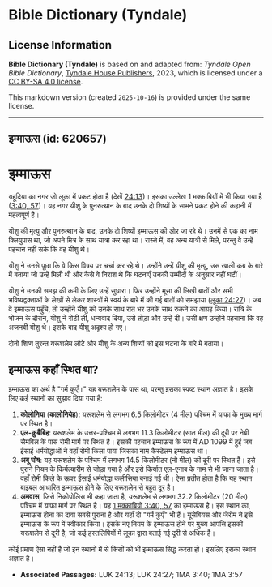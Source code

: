 # Bible Dictionary (Tyndale)

## License Information

**Bible Dictionary (Tyndale)** is based on and adapted from: _Tyndale Open Bible Dictionary_, [Tyndale House Publishers](https://tyndaleopenresources.com/), 2023, which is licensed under a [CC BY-SA 4.0 license](https://creativecommons.org/licenses/by-sa/4.0/legalcode.en).

This markdown version (created `2025-10-16`) is provided under the same license.



--------------------------------

## इम्माऊस (id: 620657)

इम्माऊस
=======

यहूदिया का नगर जो लूका में प्रकट होता है (देखें [24:13](https://ref.ly/Luke24:13))। इसका उल्लेख 1 मक्काबियों में भी किया गया है ([3:40, 57](https://ref.ly/1Macc3:40,1Macc3:57))। यह नगर यीशु के पुनरुत्थान के बाद उनके दो शिष्यों के सामने प्रकट होने की कहानी में महत्वपूर्ण है।

यीशु की मृत्यु और पुनरुत्थान के बाद, उनके दो शिष्यों इम्माऊस की ओर जा रहे थे। उनमें से एक का नाम क्लियुपास था, जो अपने मित्र के साथ यात्रा कर रहा था। रास्ते में, वह अन्य यात्री से मिले, परन्तु वे उन्हें पहचान नहीं सके कि वह यीशु थे।

यीशु ने उनसे पूछा कि वे किस विषय पर चर्चा कर रहे थे। उन्होंने उन्हें यीशु की मृत्यु, उस खाली कब्र के बारे में बताया जो उन्हें मिली थी और कैसे वे निराश थे कि घटनाएँ उनकी उम्मीदों के अनुसार नहीं घटीं।

यीशु ने उनकी समझ की कमी के लिए उन्हें सुधारा। फिर उन्होंने मूसा की लिखी बातों और सभी भविष्यद्वक्ताओं के लेखों से लेकर शास्त्रों में स्वयं के बारे में की गई बातों को समझाया ([लूका 24:27](https://ref.ly/Luke24:27))। जब वे इम्माऊस पहुँचे, तो उन्होंने यीशु को उनके साथ रात भर उनके साथ रुकने का आग्रह किया। रात्रि के भोजन के दौरान, यीशु ने रोटी ली, धन्यवाद दिया, उसे तोड़ा और उन्हें दी। उसी क्षण उन्होंने पहचाना कि वह अजनबी यीशु थे। इसके बाद यीशु अदृश्य हो गए।

दोनों शिष्य तुरन्त यरूशलेम लौटे और यीशु के अन्य शिष्यों को इस घटना के बारे में बताया।

इम्माऊस कहाँ स्थित था?
----------------------

इम्माऊस का अर्थ है "गर्म कुएँ।" यह यरूशलेम के पास था, परन्तु इसका स्पष्ट स्थान अज्ञात है। इसके लिए कई स्थानों का सुझाव दिया गया है:

1. **कोलोनिया** (**कालोनियेह**): यरूशलेम से लगभग 6\.5 किलोमीटर (4 मील) पश्चिम में याफा के मुख्य मार्ग पर स्थित है।
2. **एल\-कुबैबिह**: यरूशलेम के उत्तर\-पश्चिम में लगभग 11\.3 किलोमीटर (सात मील) की दूरी पर नेबी सैमविल के पास रोमी मार्ग पर स्थित है। इसकी पहचान इम्माऊस के रूप में AD 1099 में हुई जब ईसाई धर्मयोद्धाओं ने वहाँ रोमी किला पाया जिसका नाम कैस्टेलम इम्माऊस था।
3. **अबू घोष**: यह यरूशलेम के पश्चिम में लगभग 14\.5 किलोमीटर (नौ मील) की दूरी पर स्थित है। इसे पुराने नियम के किर्यत्यारीम से जोड़ा गया है और इसे किर्यात एल\-एनाब के नाम से भी जाना जाता है। वहाँ रोमी किले के ऊपर ईसाई धर्मयोद्धा कलीसिया बनाई गई थी। ऐसा प्रतीत होता है कि यह स्थान बाइबल आधारित इम्माऊस होने के लिए यरूशलेम से बहुत दूर है।
4. **अमवास**, जिसे निकोपोलिस भी कहा जाता है, यरूशलेम से लगभग 32\.2 किलोमीटर (20 मील) पश्चिम में याफा मार्ग पर स्थित है। यह [1 मक्काबियों 3:40, 57](https://ref.ly/1Macc3:40) का इम्माऊस है। इस स्थान का, इम्माऊस होना का दावा सबसे पुराना है और यहाँ दो "गर्म कुएँ" भी हैं। यूसेबियस और जेरोम ने इसे इम्माऊस के रूप में स्वीकार किया। इसके नए नियम के इम्माऊस होने पर मुख्य आपत्ति इसकी यरूशलेम से दूरी है, जो कई हस्तलिपियों में लूका द्वारा बताई गई दूरी से अधिक है।

कोई प्रमाण ऐसा नहीं है जो इन स्थानों में से किसी को भी इम्माऊस सिद्ध करता हो। इसलिए इसका स्थान अज्ञात है।

* **Associated Passages:** LUK 24:13; LUK 24:27; 1MA 3:40; 1MA 3:57

